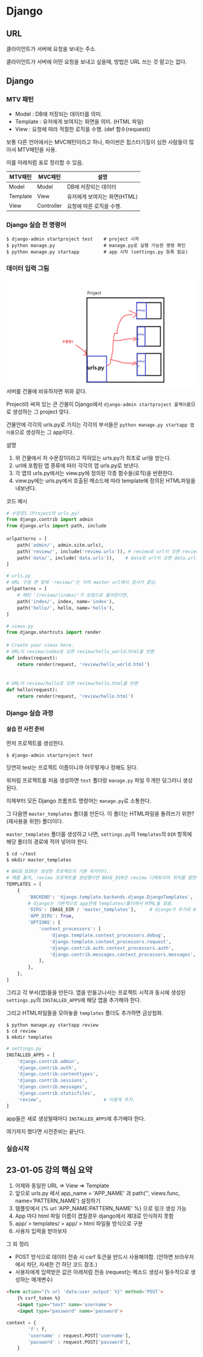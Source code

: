 # Django
## URL
클라이언트가 서버에 요청을 보내는 주소.

클라이언트가 서버에 어떤 요청을 보내고 싶을때, 방법은 URL 쓰는 것 말고는 없다.

## Django
### MTV 패턴
- Model     : DB에 저장되는 데이터를 의미.
- Template  : 유저에게 보여지는 화면을 의미. (HTML 파일)
- View      : 요청에 따라 적절한 로직을 수행. (def 함수(request))

보통 다른 언어에서는 MVC패턴이라고 하나, 파이썬은 힙스터기질이 심한 사람들이 많아서
MTV패턴을 사용.

이를 아래처럼 표로 정리할 수 있음.

|MTV패턴|MVC패턴|설명|
|-|-|-|
|Model|Model|DB에 저장되는 데이터|
|Template|View|유저에게 보여지는 화면(HTML)|
|View|Controller|요청에 따른 로직을 수행.|

### Django 실습 전 명령어

```
$ django-admin startproject test    # project 시작
$ python manage.py                  # manage.py로 실행 가능한 명령 확인
$ python manage.py startapp         # app 시작 (settings.py 등록 필요)
```

### 데이터 입력 그림
![image](./web_data_input.png)
서버를 건물에 비유하자면 위와 같다.

Project라 써져 있는 큰 건물이 Django에서 `django-admin startproject 플젝이름`으로 생성하는 그 project 맞다.

건물안에 각각의 urls.py로 가지는 각각의 부서들은 `python manage.py startapp 앱이름`으로 생성하는 그 app이다.

설명
1. 위 건물에서 저 수문장1이라고 적혀있는 urls.py가 최초로 url을 받는다. 
2. url에 포함된 앱 종류에 따라 각각의 앱 urls.py로 보낸다.
3. 각 앱의 urls.py에서는 view.py에 정의된 각종 함수들(로직)을 반환한다.
4. view.py에는 urls.py에서 호출된 메소드에 따라 template에 정의된 HTML파일을 내보낸다.

코드 예시
```python
# 수문장1 (Project의 urls.py)
from django.contrib import admin
from django.urls import path, include

urlpatterns = [
    path('admin/', admin.site.urls),
    path('review/', include('review.urls')), # review로 url이 오면 review.urls.py로 전송
    path('data/', include('data.urls')),    # data로 url이 오면 data.urls.py로 전송
]
```
```python
# urls.py
# URL 구성 맨 앞에 'review/'는 이미 master url에서 검사가 끝남.
urlpatterns = [
    # 패턴 '(review/)index/'가 요청으로 들어온다면, 
    path('index/', index, name='index'),
    path('hello/', hello, name='hello'),
]
```
```python
# views.py
from django.shortcuts import render

# Create your views here.
# URL이 review/index로 오면 review/hello_world.html을 반환
def index(request):
    return render(request, 'review/hello_world.html')


# URL이 review/hello로 오면 review/hello.html을 반환
def hello(request):
    return render(request, 'review/hello.html')

```

### Django 실습 과정
#### 실습 전 사전 준비
먼저 프로젝트를 생성한다.

```
$ django-admin startproject test
```
당연히 test는 프로젝트 이름이니까 아무렇게나 정해도 된다.

위처럼 프로젝트를 처음 생성하면 `test` 폴더랑 `manage.py` 파일 두개만 덩그러니 생성된다.

이제부터 모든 Django 프롬프트 명령어는 `manage.py`로 소통한다.

그 다음엔 `master_templates` 폴더를 만든다. 이 폴더는 HTML파일을 돌려쓰기 위한?(재사용을 위한) 폴더이다.

`master_templates` 폴더를 생성하고 나면, `settings.py`의 `Templates`의 `DIR` 항목에 해당 폴더의 경로에 적어 넣어야 한다.

```
$ cd ~/test
$ mkdir master_templates
```
```python
# BASE_DIR은 생성한 프로젝트의 기본 위치이다.
# 예를 들어, review 프로젝트를 생성했다면 BASE_DIR은 review 디렉토리의 위치를 말한다.
TEMPLATES = [
    {
        'BACKEND': 'django.template.backends.django.DjangoTemplates',
        # django는 기본적으로 app안에 templates/폴더에서 HTML을 찾음.
        'DIRS': [BASE_DIR / 'master_templates'],     # django가 추가로 HTML을 찾아볼 폴더 등록.
        'APP_DIRS': True,
        'OPTIONS': {
            'context_processors': [
                'django.template.context_processors.debug',
                'django.template.context_processors.request',
                'django.contrib.auth.context_processors.auth',
                'django.contrib.messages.context_processors.messages',
            ],
        },
    },
]
```

그리고 각 부서(앱)들을 만든다. 앱을 만들고나서는 프로젝트 시작과 동시에 생성된 `settings.py`의 `INSTALLED_APPS`에 해당 앱을 추가해야 한다.

그리고 HTML파일들을 모아놓을 `templates` 폴더도 추가하면 금상첨화.
```
$ python manage.py startapp review
$ cd review
$ mkdir templates
```
```python
# settings.py
INSTALLED_APPS = [
    'django.contrib.admin',
    'django.contrib.auth',
    'django.contrib.contenttypes',
    'django.contrib.sessions',
    'django.contrib.messages',
    'django.contrib.staticfiles',
    'review',                       # 이렇게 추가.
]
```
app들은 새로 생성될때마다 `INSTALLED_APPS`에 추가해야 한다.

여기까지 했다면 사전준비는 끝난다.

### 실습시작




## 23-01-05 강의 핵심 요약
1. 어제와 동일한 URL => View => Template
2. 앞으로 urls.py 에서 app_name = 'APP_NAME' 과 path('', views.func, name='PATTERN_NAME') 설정하기
3. 템플릿에서 {% url 'APP_NAME:PATTERN_NAME' %} 으로 링크 생성 가능
4. App 마다 html 파일 이름이 겹칠경우 django에서 제대로 인식하지 못함
5. app/ > templates/ > app/ > html 파일들 방식으로 구분
6. 사용자 입력을 받아보자

그 외 정리
- POST 방식으로 데이터 전송 시 csrf 토큰을 반드시 사용해야함. (안하면 브라우저에서 차단, 자세한 건 하단 코드 참조.)
- 사용자에게 입력받은 값은 아래처럼 전송 (request는 메소드 생성시 필수적으로 생성하는 매개변수)
  
```HTML
<form action="{% url 'data:user_output' %}" method='POST'>
    {% csrf_token %}
    <input type="text" name='username'>
    <input type="password" name='password'>
```
```python
context = {
        'f': f,
        'username' : request.POST['username'],
        'password' : request.POST['password'],
    }
```
